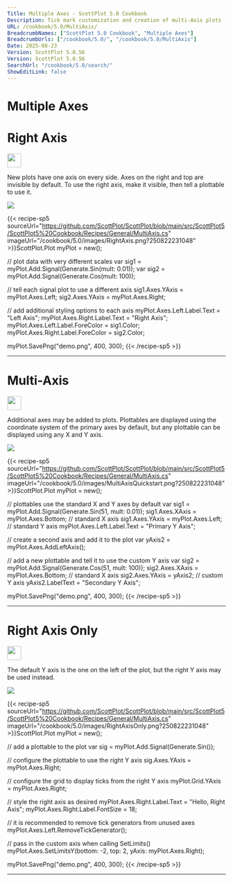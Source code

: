 ```yaml
---
Title: Multiple Axes - ScottPlot 5.0 Cookbook
Description: Tick mark customization and creation of multi-Axis plots
URL: /cookbook/5.0/MultiAxis/
BreadcrumbNames: ["ScottPlot 5.0 Cookbook", "Multiple Axes"]
BreadcrumbUrls: ["/cookbook/5.0/", "/cookbook/5.0/MultiAxis"]
Date: 2025-08-23
Version: ScottPlot 5.0.56
Version: ScottPlot 5.0.56
SearchUrl: "/cookbook/5.0/search/"
ShowEditLink: false
---
```


<h1>Multiple Axes</h1>


<div class='d-flex align-items-center mt-5'>
<h1 class='me-2 text-dark my-0 border-0'>Right Axis</h1>
<a href='/cookbook/5.0/MultiAxis/RightAxis' target='_blank'>
<img src='/images/icons/new-window.svg' style='height: 2rem;' class='new-window-icon'>
</a>
</div>

New plots have one axis on every side. Axes on the right and top are invisible by default. To use the right axis, make it visible, then tell a plottable to use it. 

[![](/cookbook/5.0/images/RightAxis.png?250822231048)](/cookbook/5.0/images/RightAxis.png?250822231048)

{{< recipe-sp5 sourceUrl="https://github.com/ScottPlot/ScottPlot/blob/main/src/ScottPlot5/ScottPlot5%20Cookbook/Recipes/General/MultiAxis.cs" imageUrl="/cookbook/5.0/images/RightAxis.png?250822231048" >}}ScottPlot.Plot myPlot = new();

// plot data with very different scales
var sig1 = myPlot.Add.Signal(Generate.Sin(mult: 0.01));
var sig2 = myPlot.Add.Signal(Generate.Cos(mult: 100));

// tell each signal plot to use a different axis
sig1.Axes.YAxis = myPlot.Axes.Left;
sig2.Axes.YAxis = myPlot.Axes.Right;

// add additional styling options to each axis
myPlot.Axes.Left.Label.Text = "Left Axis";
myPlot.Axes.Right.Label.Text = "Right Axis";
myPlot.Axes.Left.Label.ForeColor = sig1.Color;
myPlot.Axes.Right.Label.ForeColor = sig2.Color;

myPlot.SavePng("demo.png", 400, 300);
{{< /recipe-sp5 >}}

<hr class='my-5 invisible'>



<div class='d-flex align-items-center mt-5'>
<h1 class='me-2 text-dark my-0 border-0'>Multi-Axis</h1>
<a href='/cookbook/5.0/MultiAxis/MultiAxisQuickstart' target='_blank'>
<img src='/images/icons/new-window.svg' style='height: 2rem;' class='new-window-icon'>
</a>
</div>

Additional axes may be added to plots. Plottables are displayed using the coordinate system of the primary axes by default, but any plottable can be displayed using any X and Y axis.

[![](/cookbook/5.0/images/MultiAxisQuickstart.png?250822231048)](/cookbook/5.0/images/MultiAxisQuickstart.png?250822231048)

{{< recipe-sp5 sourceUrl="https://github.com/ScottPlot/ScottPlot/blob/main/src/ScottPlot5/ScottPlot5%20Cookbook/Recipes/General/MultiAxis.cs" imageUrl="/cookbook/5.0/images/MultiAxisQuickstart.png?250822231048" >}}ScottPlot.Plot myPlot = new();

// plottables use the standard X and Y axes by default
var sig1 = myPlot.Add.Signal(Generate.Sin(51, mult: 0.01));
sig1.Axes.XAxis = myPlot.Axes.Bottom; // standard X axis
sig1.Axes.YAxis = myPlot.Axes.Left; // standard Y axis
myPlot.Axes.Left.Label.Text = "Primary Y Axis";

// create a second axis and add it to the plot
var yAxis2 = myPlot.Axes.AddLeftAxis();

// add a new plottable and tell it to use the custom Y axis
var sig2 = myPlot.Add.Signal(Generate.Cos(51, mult: 100));
sig2.Axes.XAxis = myPlot.Axes.Bottom; // standard X axis
sig2.Axes.YAxis = yAxis2; // custom Y axis
yAxis2.LabelText = "Secondary Y Axis";

myPlot.SavePng("demo.png", 400, 300);
{{< /recipe-sp5 >}}

<hr class='my-5 invisible'>



<div class='d-flex align-items-center mt-5'>
<h1 class='me-2 text-dark my-0 border-0'>Right Axis Only</h1>
<a href='/cookbook/5.0/MultiAxis/RightAxisOnly' target='_blank'>
<img src='/images/icons/new-window.svg' style='height: 2rem;' class='new-window-icon'>
</a>
</div>

The default Y axis is the one on the left of the plot, but the right Y axis may be used instead.

[![](/cookbook/5.0/images/RightAxisOnly.png?250822231048)](/cookbook/5.0/images/RightAxisOnly.png?250822231048)

{{< recipe-sp5 sourceUrl="https://github.com/ScottPlot/ScottPlot/blob/main/src/ScottPlot5/ScottPlot5%20Cookbook/Recipes/General/MultiAxis.cs" imageUrl="/cookbook/5.0/images/RightAxisOnly.png?250822231048" >}}ScottPlot.Plot myPlot = new();

// add a plottable to the plot
var sig = myPlot.Add.Signal(Generate.Sin());

// configure the plottable to use the right Y axis
sig.Axes.YAxis = myPlot.Axes.Right;

// configure the grid to display ticks from the right Y axis
myPlot.Grid.YAxis = myPlot.Axes.Right;

// style the right axis as desired
myPlot.Axes.Right.Label.Text = "Hello, Right Axis";
myPlot.Axes.Right.Label.FontSize = 18;

// it is recommended to remove tick generators from unused axes
myPlot.Axes.Left.RemoveTickGenerator();

// pass in the custom axis when calling SetLimits()
myPlot.Axes.SetLimitsY(bottom: -2, top: 2, yAxis: myPlot.Axes.Right);

myPlot.SavePng("demo.png", 400, 300);
{{< /recipe-sp5 >}}

<hr class='my-5 invisible'>


